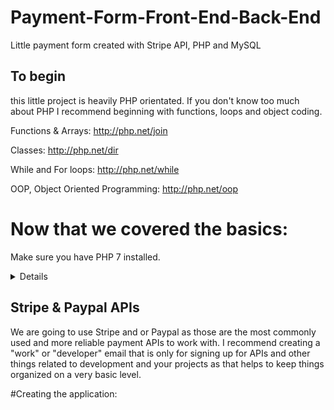 # Payment-Form-Front-End-Back-End
Little payment form created with Stripe API, PHP and MySQL


## To begin
this little project is heavily PHP orientated. If you don't know too much about PHP I recommend beginning with functions, loops and
object coding. 

Functions & Arrays:
http://php.net/join

Classes:
http://php.net/dir

While and For loops:
http://php.net/while

OOP, Object Oriented Programming:
http://php.net/oop

# Now that we covered the basics:
Make sure you have PHP 7 installed.


<details>
  Now we need to make sure we have PHPMyAdmin installed as well which should come with the XAMPP or WAMPP or whatever you use for PHP testing and rendering of your .php files and make sure you do that before going any further.
</details>


## Stripe & Paypal APIs 
We are going to use Stripe and or Paypal as those are the most commonly used and more reliable payment APIs to work with. I recommend creating a "work" or "developer" email that is only for signing up for APIs and other things related to development and your projects as that helps to keep things organized on a very basic level.

#Creating the application:
<section>
  
  </section>
